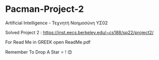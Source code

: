 ﻿# Pacman-Project-2
 Artificial Intelligence - Τεχνητή Νοημοσύνη YΣ02
 
 Solved Project 2 : https://inst.eecs.berkeley.edu/~cs188/sp22/project2/
 
 For Read Me in GREEK open ReadMe.pdf 
 
 Remember To Drop A Star ⭐ ! 😊
